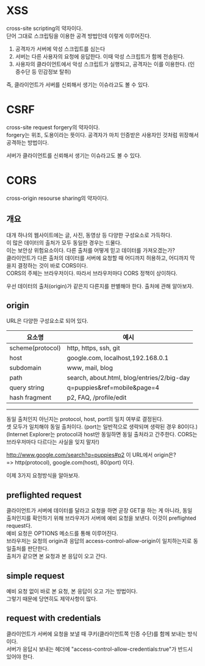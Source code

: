 # XSS

cross-site scripting의 약자이다.  
단어 그대로 스크립팅을 이용한 공격 방법인데 이렇게 이루어진다.

1. 공격자가 서버에 악성 스크립트를 심는다
2. 서버는 다른 사용자의 요청에 응답한다. 이때 악성 스크립트가 함께 전송된다.
3. 사용자의 클라이언트에서 악성 스크립트가 실행되고, 공격자는 이를 이용한다. (인증수단 등 민감정보 탈취)

즉, 클라이언트가 서버를 신뢰해서 생기는 이슈라고도 볼 수 있다.

# CSRF

cross-site request forgery의 약자이다.  
forgery는 위조, 도용이라는 뜻이다. 공격자가 마치 인증받은 사용자인 것처럼 위장해서 공격하는 방법이다.

서버가 클라이언트를 신뢰해서 생기는 이슈라고도 볼 수 있다.

# CORS

cross-origin resourse sharing의 약자이다.

## 개요

대개 하나의 웹사이트에는 글, 사진, 동영상 등 다양한 구성요소로 가득하다.  
이 많은 데이터의 출처가 모두 동일한 경우는 드물다.  
이는 보안상 위험요소이다. 다른 출처를 어떻게 믿고 데이터를 가져오겠는가?  
클라이언트가 다른 출처의 데이터를 서버에 요청할 때 어디까지 허용하고, 어디까지 막을지 결정하는 것이 바로 CORS이다.  
CORS의 주체는 브라우저이다. 따라서 브라우저마다 CORS 정책이 상이하다.

우선 데이터의 출처(origin)가 같은지 다른지를 판별해야 한다.
출처에 관해 알아보자.

## origin

URL은 다양한 구성요소로 되어 있다.

| 요소명           | 예시                                       |
| ---------------- | ------------------------------------------ |
| scheme(protocol) | http, https, ssh, git                      |
| host             | google.com, localhost,192.168.0.1          |
| subdomain        | www, mail, blog                            |
| path             | search, about.html, blog/entries/2/big-day |
| query string     | q=puppies&ref=mobile&page=4                |
| hash fragment    | p2, FAQ, /profile/edit                     |

---

동일 출처인지 아닌지는 protocol, host, port의 일치 여부로 결정된다.  
셋 모두가 일치해야 동일 출처이다. (port는 일반적으로 생략되며 생략된 경우 80이다.)  
(Internet Explorer는 protocol과 host만 동일하면 동일 출처라고 간주한다. CORS는 브라우저마다 다르다는 사실을 잊지 말자!)

http://www.google.com/search?q=puppies#p2 이 URL에서 origin은?  
=> http(protocol), google.com(host), 80(port) 이다.

이제 3가지 요청방식을 알아보자.

## preflighted request

클라이언트가 서버에 데이터를 달라고 요청을 하면 곧장 GET을 하는 게 아니라, 동일 출처인지를 확인하기 위해 브라우저가 서버에 예비 요청을 보낸다. 이것이 preflighted request다.  
예비 요청은 OPTIONS 메소드를 통해 이루어진다.  
브라우저는 요청의 origin과 응답의 access-control-allow-origin이 일치하는지로 동일출처를 판단한다.  
출처가 같으면 본 요청과 본 응답이 오고 간다.

## simple request

예비 요청 없이 바로 본 요청, 본 응답이 오고 가는 방법이다.  
그렇기 때문에 당연히도 제약사항이 많다.

## request with credentials

클라이언트가 서버에 요청을 보낼 때 쿠키(클라이언트쪽 인증 수단)를 함께 보내는 방식이다.  
서버가 응답시 보내는 헤더에 "access-control-allow-credentials:true"가 반드시 있어야 한다.
